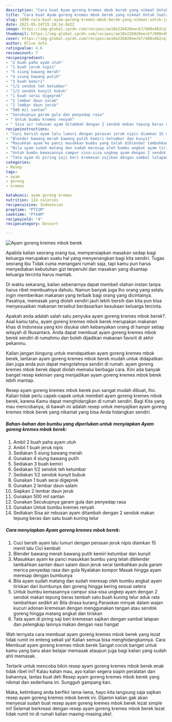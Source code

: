 ```yaml
---
description: "Cara buat Ayam goreng kremes mbok berek yang nikmat Untuk Jualan"
title: "Cara buat Ayam goreng kremes mbok berek yang nikmat Untuk Jualan"
slug: 1098-cara-buat-ayam-goreng-kremes-mbok-berek-yang-nikmat-untuk-jualan
date: 2021-05-24T15:18:14.042Z
image: https://img-global.cpcdn.com/recipes/ae18e226820eecb7/680x482cq70/ayam-goreng-kremes-mbok-berek-foto-resep-utama.jpg
thumbnail: https://img-global.cpcdn.com/recipes/ae18e226820eecb7/680x482cq70/ayam-goreng-kremes-mbok-berek-foto-resep-utama.jpg
cover: https://img-global.cpcdn.com/recipes/ae18e226820eecb7/680x482cq70/ayam-goreng-kremes-mbok-berek-foto-resep-utama.jpg
author: Olive Soto
ratingvalue: 4.6
reviewcount: 7
recipeingredient:
- "2 buah paha ayam utuh"
- "1 buah jeruk nipis"
- "5 siung bawang merah"
- "4 siung bawang putih"
- "3 buah kemiri"
- "1/2 sendok teh ketumbar"
- "1/2 sendok kunyit bubuk"
- "1 buah serai digeprek"
- "2 lembar daun salam"
- "2 lembar daun jeruk"
- "500 mil santan"
- "Secukupnya garam gula dan penyedap rasa"
- " Untuk bumbu kremes renyah"
- " Sisa air rebusan ayam ditambah dengan 2 sendok makan tepung beras dan satu buah kuning telur"
recipeinstructions:
- "Cuci bersih ayam lalu lumuri dengan perasan jeruk nipis diamkan 15 menit lalu Cici kembali"
- "Blender bawang merah bawang putih kemiri ketumbar dan kunyit"
- "Masukkan ayam ke panci masukkan bumbu yang telah diblender tambahkan santan daun salam daun jeruk serai tambahkan pula garam merica penyedap rasa dan gula Nyalakan kompor Masak hingga ayam meresap dengan bumbunya"
- "Bila ayam sudah matang dan sudah meresap oleh bumbu angkat ayam tiriskan dari bumbunya dan goreng hingga kering sesuai selera"
- "Untuk bumbu kemasannya campur sisa-sisa ungkep ayam dengan 2 sendok makan tepung beras tambah satu buah kuning telur aduk rata tambahkan sedikit air Bila dirasa kurang Panaskan minyak dalam wajan kucuri adonan kremesan dengan menggunakan tangan atau sendok goreng hingga matang angkat dan tiriskan"
- "Tata ayam di piring saji beri kremesan sajikan dengan sambal lalapan dan pelengkap lainnya makan dengan nasi hangat"
categories:
- Resep
tags:
- ayam
- goreng
- kremes

katakunci: ayam goreng kremes 
nutrition: 124 calories
recipecuisine: Indonesian
preptime: "PT22M"
cooktime: "PT44M"
recipeyield: "4"
recipecategory: Dessert

---
```



![Ayam goreng kremes mbok berek](https://img-global.cpcdn.com/recipes/ae18e226820eecb7/680x482cq70/ayam-goreng-kremes-mbok-berek-foto-resep-utama.jpg)

Apabila kalian seorang orang tua, mempersiapkan masakan sedap bagi keluarga merupakan suatu hal yang menyenangkan bagi kita sendiri. Tugas seorang ibu Tidak cuma menangani rumah saja, tapi kamu pun harus menyediakan kebutuhan gizi terpenuhi dan masakan yang disantap keluarga tercinta harus mantab.

Di waktu  sekarang, kalian sebenarnya dapat membeli olahan instan tanpa harus ribet membuatnya dahulu. Namun banyak juga lho orang yang selalu ingin memberikan makanan yang terbaik bagi orang yang dicintainya. Pasalnya, memasak yang diolah sendiri jauh lebih bersih dan kita pun bisa menyesuaikan makanan tersebut berdasarkan kesukaan keluarga tercinta. 



Apakah anda adalah salah satu penyuka ayam goreng kremes mbok berek?. Asal kamu tahu, ayam goreng kremes mbok berek merupakan makanan khas di Indonesia yang kini disukai oleh kebanyakan orang di hampir setiap wilayah di Nusantara. Anda dapat membuat ayam goreng kremes mbok berek sendiri di rumahmu dan boleh dijadikan makanan favorit di akhir pekanmu.

Kalian jangan bingung untuk mendapatkan ayam goreng kremes mbok berek, lantaran ayam goreng kremes mbok berek mudah untuk didapatkan dan juga anda pun dapat mengolahnya sendiri di rumah. ayam goreng kremes mbok berek dapat diolah memalui berbagai cara. Kini ada banyak banget resep kekinian yang menjadikan ayam goreng kremes mbok berek lebih mantap.

Resep ayam goreng kremes mbok berek pun sangat mudah dibuat, lho. Kalian tidak perlu capek-capek untuk membeli ayam goreng kremes mbok berek, karena Kamu dapat menghidangkan di rumah sendiri. Bagi Kita yang mau mencobanya, di bawah ini adalah resep untuk menyajikan ayam goreng kremes mbok berek yang nikamat yang bisa Anda hidangkan sendiri.

<!--inarticleads1-->

##### Bahan-bahan dan bumbu yang diperlukan untuk menyiapkan Ayam goreng kremes mbok berek:

1. Ambil 2 buah paha ayam utuh
1. Ambil 1 buah jeruk nipis
1. Sediakan 5 siung bawang merah
1. Gunakan 4 siung bawang putih
1. Sediakan 3 buah kemiri
1. Sediakan 1/2 sendok teh ketumbar
1. Sediakan 1/2 sendok kunyit bubuk
1. Gunakan 1 buah serai digeprek
1. Gunakan 2 lembar daun salam
1. Siapkan 2 lembar daun jeruk
1. Gunakan 500 mil santan
1. Gunakan Secukupnya garam gula dan penyedap rasa
1. Gunakan  Untuk bumbu kremes renyah
1. Sediakan  Sisa air rebusan ayam ditambah dengan 2 sendok makan tepung beras dan satu buah kuning telur




<!--inarticleads2-->

##### Cara menyiapkan Ayam goreng kremes mbok berek:

1. Cuci bersih ayam lalu lumuri dengan perasan jeruk nipis diamkan 15 menit lalu Cici kembali
1. Blender bawang merah bawang putih kemiri ketumbar dan kunyit
1. Masukkan ayam ke panci masukkan bumbu yang telah diblender tambahkan santan daun salam daun jeruk serai tambahkan pula garam merica penyedap rasa dan gula Nyalakan kompor Masak hingga ayam meresap dengan bumbunya
1. Bila ayam sudah matang dan sudah meresap oleh bumbu angkat ayam tiriskan dari bumbunya dan goreng hingga kering sesuai selera
1. Untuk bumbu kemasannya campur sisa-sisa ungkep ayam dengan 2 sendok makan tepung beras tambah satu buah kuning telur aduk rata tambahkan sedikit air Bila dirasa kurang Panaskan minyak dalam wajan kucuri adonan kremesan dengan menggunakan tangan atau sendok goreng hingga matang angkat dan tiriskan
1. Tata ayam di piring saji beri kremesan sajikan dengan sambal lalapan dan pelengkap lainnya makan dengan nasi hangat




Wah ternyata cara membuat ayam goreng kremes mbok berek yang lezat tidak rumit ini enteng sekali ya! Kalian semua bisa menghidangkannya. Cara Membuat ayam goreng kremes mbok berek Sangat cocok banget untuk kamu yang baru akan belajar memasak ataupun juga bagi kalian yang sudah ahli memasak.

Tertarik untuk mencoba bikin resep ayam goreng kremes mbok berek enak tidak ribet ini? Kalau kalian mau, ayo kalian segera siapin peralatan dan bahannya, lantas buat deh Resep ayam goreng kremes mbok berek yang nikmat dan sederhana ini. Sungguh gampang kan. 

Maka, ketimbang anda berfikir lama-lama, hayo kita langsung saja sajikan resep ayam goreng kremes mbok berek ini. Dijamin kalian gak akan menyesal sudah buat resep ayam goreng kremes mbok berek lezat simple ini! Selamat berkreasi dengan resep ayam goreng kremes mbok berek lezat tidak rumit ini di rumah kalian masing-masing,oke!.

